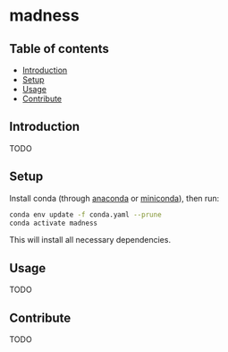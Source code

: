 # madness

## Table of contents

- [Introduction](#introduction)
- [Setup](#setup)
- [Usage](#usage)
- [Contribute](#contribute)

## Introduction

TODO

## Setup

Install conda (through [anaconda](https://docs.anaconda.com/anaconda/install/) or [miniconda](https://docs.conda.io/en/latest/miniconda.html)), then run:

```sh
conda env update -f conda.yaml --prune
conda activate madness
```

This will install all necessary dependencies.

## Usage

TODO

## Contribute

TODO